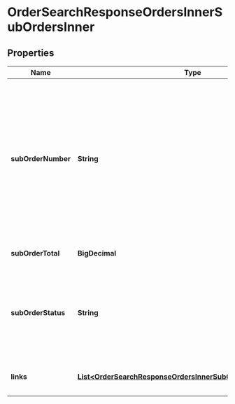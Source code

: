 

# OrderSearchResponseOrdersInnerSubOrdersInner


## Properties

| Name | Type | Description | Notes |
|------------ | ------------- | ------------- | -------------|
|**subOrderNumber** | **String** | The sub order number. The two-digit prefix is the warehouse code of the warehouse nearest to the reseller. The middle number is the order number. The two-digit suffix is the sub order number. |  [optional] |
|**subOrderTotal** | **BigDecimal** | The total for the suborder. |  [optional] |
|**subOrderStatus** | **String** | The status of the suborder. One of:- Shipped, Canceled, Backordered, Processing, On Hold, Delivered |  [optional] |
|**links** | [**List&lt;OrderSearchResponseOrdersInnerSubOrdersInnerLinksInner&gt;**](OrderSearchResponseOrdersInnerSubOrdersInnerLinksInner.md) | Link to Order Details for the sub order(s). |  [optional] |



